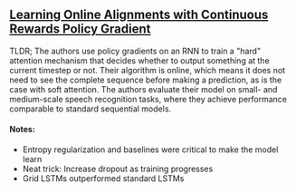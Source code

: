 ## [Learning Online Alignments with Continuous Rewards Policy Gradient](https://arxiv.org/abs/1608.01281)

TLDR; The authors use policy gradients on an RNN to train a "hard" attention mechanism that decides whether to output something at the current timestep or not. Their algorithm is online, which means it does not need to see the complete sequence before making a prediction, as is the case with soft attention. The authors evaluate their model on small- and medium-scale speech recognition tasks, where they achieve performance comparable to standard sequential models.

#### Notes:

- Entropy regularization and baselines were critical to make the model learn
- Neat trick: Increase dropout as training progresses
- Grid LSTMs outperformed standard LSTMs